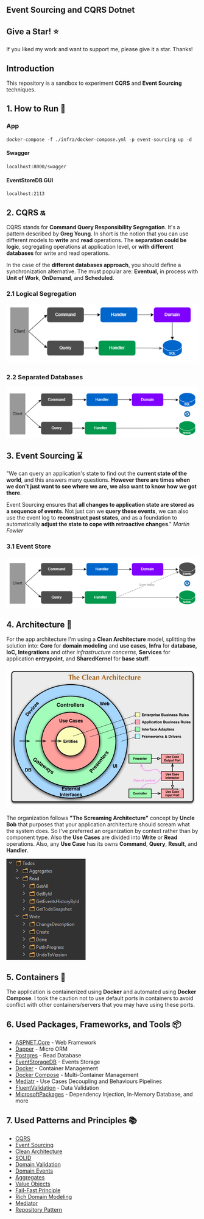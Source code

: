 ﻿## Event Sourcing and CQRS Dotnet

## Give a Star! :star:

If you liked my work and want to support me, please give it a star. Thanks!

## Introduction

This repository is a sandbox to experiment **CQRS** and **Event Sourcing** techniques. 

## 1. How to Run :rocket:

### App
```
docker-compose -f ./infra/docker-compose.yml -p event-sourcing up -d
```

#### Swagger
```
localhost:8000/swagger
```

#### EventStoreDB GUI
```
localhost:2113
```

## 2. CQRS :on:

CQRS stands for **Command Query Responsibility Segregation**. It's a pattern described by **Greg Young**. In short is the notion that you can use different models to **write** and **read** operations. The **separation could be logic**, segregating operations at application level, or **with different databases** for write and read operations.

In the case of the **different databases approach**, you should define a synchronization alternative. The must popular are: **Eventual**, in process with **Unit of Work**, **OnDemand**, and **Scheduled**.

### 2.1 Logical Segregation
![alt text](images/single-database.png)

### 2.2 Separated Databases
![alt text](images/segregated-databases.png)

## 3. Event Sourcing :hourglass:
"We can query an application's state to find out the **current state of the world**, and this answers many questions. **However there are times when we don't just want to see where we are, we also want to know how we got there**.

Event Sourcing ensures that **all changes to application state are stored as a sequence of events**. Not just can we **query these events**, we can also use the event log to **reconstruct past states**, and as a foundation to automatically **adjust the state to cope with retroactive changes**." _Martin Fowler_

### 3.1 Event Store
![alt text](images/event-store.png)

## 4. Architecture :dart:

For the app architecture I'm using a **Clean Architecture** model, splitting the solution into: **Core** for **domain modeling** and **use cases**, **Infra** for **database, IoC, Integrations** and other _infrastructure concerns_, **Services** for application **entrypoint**, and **SharedKernel** for **base stuff**. 

![alt text](images/clean-architecture.jpg)

The organization follows  **"The Screaming Architecture"** concept by **Uncle Bob** that purposes that your application architecture should scream what the system does. So I've preferred an organization by context rather than by component type.
Also the **Use Cases** are divided into **Write** or **Read** operations. Also, any **Use Case** has its owns **Command**, **Query**, **Result**, and **Handler**.

![alt text](images/screaming-architecture.png)
<br>

## 5. Containers :whale:
The application is containerized using **Docker** and automated using **Docker Compose**.
I took the caution not to use default ports in containers to avoid conflict with other containers/servers that you may have using these ports.

## 6. Used Packages, Frameworks, and Tools :package:
- [ASPNET.Core](https://github.com/dotnet/aspnetcore) - Web Framework
- [Dapper](https://github.com/DapperLib/Dapper) - Micro ORM
- [Postgres](https://www.postgresql.org/) - Read Database
- [EventStorageDB](https://www.eventstore.com/eventstoredb/) - Events Storage
- [Docker](https://docs.docker.com/) - Container Management
- [Docker Compose](https://docs.docker.com/compose/) - Multi-Container Management
- [Mediatr](https://github.com/jbogard/MediatR) - Use Cases Decoupling and Behaviours Pipelines
- [FluentValidation](https://github.com/FluentValidation/FluentValidation) - Data Validation
- [MicrosoftPackages](https://github.com/orgs/dotnet/repositories) - Dependency Injection, In-Memory Database, and more

## 7. Used Patterns and Principles :books:
- [CQRS](https://martinfowler.com/bliki/CQRS.html)
- [Event Sourcing](https://martinfowler.com/eaaDev/EventSourcing.html)
- [Clean Architecture](https://blog.cleancoder.com/uncle-bob/2012/08/13/the-clean-architecture.html)
- [SOLID](https://blog.cleancoder.com/uncle-bob/2020/10/18/Solid-Relevance.html)
- [Domain Validation](https://martinfowler.com/articles/replaceThrowWithNotification.html)
- [Domain Events](https://docs.microsoft.com/en-us/dotnet/architecture/microservices/microservice-ddd-cqrs-patterns/domain-events-design-implementation)
- [Aggregates](https://martinfowler.com/bliki/DDD_Aggregate.html)
- [Value Objects](https://martinfowler.com/bliki/ValueObject.html)
- [Fail-Fast Principle](https://enterprisecraftsmanship.com/posts/fail-fast-principle/)
- [Rich Domain Modeling](https://blog.codecentric.de/en/2019/10/ddd-vs-anemic-domain-models/)
- [Mediator](https://refactoring.guru/design-patterns/mediator)
- [Repository Pattern](https://docs.microsoft.com/en-us/dotnet/architecture/microservices/microservice-ddd-cqrs-patterns/infrastructure-persistence-layer-design)
